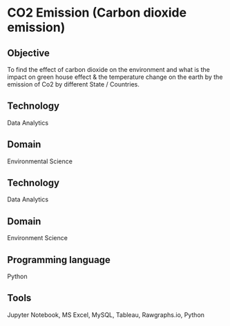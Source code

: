 # CO2 Emission (Carbon dioxide emission)

## Objective 
To find the effect of carbon dioxide on the environment and what is the impact on green house effect & the temperature change on the earth by the emission of Co2 by different State / Countries. 

## Technology 
Data Analytics

## Domain 
Environmental Science

## Technology 
Data Analytics

## Domain 
Environment Science 

## Programming language 
Python 

## Tools 
Jupyter Notebook, MS Excel, MySQL, Tableau, Rawgraphs.io, Python